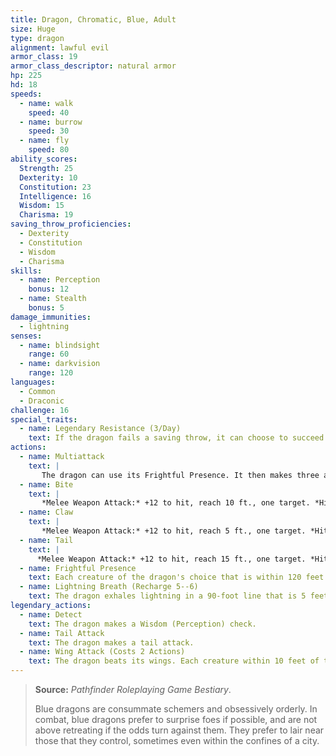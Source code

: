 ```yaml
---
title: Dragon, Chromatic, Blue, Adult
size: Huge
type: dragon
alignment: lawful evil
armor_class: 19
armor_class_descriptor: natural armor
hp: 225
hd: 18
speeds:
  - name: walk
    speed: 40
  - name: burrow
    speed: 30
  - name: fly
    speed: 80
ability_scores:
  Strength: 25
  Dexterity: 10
  Constitution: 23
  Intelligence: 16
  Wisdom: 15
  Charisma: 19
saving_throw_proficiencies:
  - Dexterity
  - Constitution
  - Wisdom
  - Charisma
skills:
  - name: Perception
    bonus: 12
  - name: Stealth
    bonus: 5
damage_immunities:
  - lightning
senses:
  - name: blindsight
    range: 60
  - name: darkvision
    range: 120
languages:
  - Common
  - Draconic
challenge: 16
special_traits:
  - name: Legendary Resistance (3/Day)
    text: If the dragon fails a saving throw, it can choose to succeed instead.
actions:
  - name: Multiattack
    text: |
       The dragon can use its Frightful Presence. It then makes three attacks: one with its bite and two with its claws.
  - name: Bite
    text: |
       *Melee Weapon Attack:* +12 to hit, reach 10 ft., one target. *Hit:* 18 (2d10 + 7) piercing damage plus 5 (1d10) lightning damage.
  - name: Claw
    text: |
       *Melee Weapon Attack:* +12 to hit, reach 5 ft., one target. *Hit:* 14 (2d6 + 7) slashing damage.
  - name: Tail
    text: |
      *Melee Weapon Attack:* +12 to hit, reach 15 ft., one target. *Hit:* 16 (2d8 + 7) bludgeoning damage.
  - name: Frightful Presence
    text: Each creature of the dragon's choice that is within 120 feet of the dragon and aware of it must succeed on a DC 17 Wisdom saving throw or become frightened for 1 minute. A creature can repeat the saving throw at the end of each of its turns, ending the effect on itself on a success. If a creature's saving throw is successful or the effect ends for it, the creature is immune to the dragon's Frightful Presence for the next 24 hours.
  - name: Lightning Breath (Recharge 5--6)
    text: The dragon exhales lightning in a 90-foot line that is 5 feet wide. Each creature in that line must make a DC 19 Dexterity saving throw, taking 66 (12d10) lightning damage on a failed save, or half as much damage on a successful one.
legendary_actions:
  - name: Detect
    text: The dragon makes a Wisdom (Perception) check.
  - name: Tail Attack
    text: The dragon makes a tail attack.
  - name: Wing Attack (Costs 2 Actions)
    text: The dragon beats its wings. Each creature within 10 feet of the dragon must succeed on a DC 20 Dexterity saving throw or take 14 (2d6 + 7) bludgeoning damage and be knocked prone. The dragon can then fly up to half its flying speed.
---
```


> **Source:** *Pathfinder Roleplaying Game Bestiary*.
>
> Blue dragons are consummate schemers and obsessively orderly. In combat, blue dragons prefer to surprise foes if possible, and are not above retreating if the odds turn against them. They prefer to lair near those that they control, sometimes even within the confines of a city.
